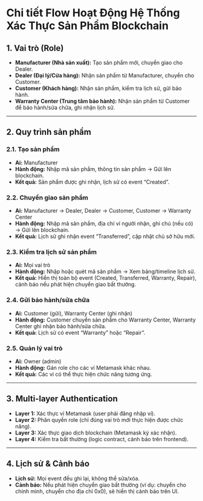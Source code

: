 # Chi tiết Flow Hoạt Động Hệ Thống Xác Thực Sản Phẩm Blockchain

## 1. Vai trò (Role)
- **Manufacturer (Nhà sản xuất):** Tạo sản phẩm mới, chuyển giao cho Dealer.
- **Dealer (Đại lý/Cửa hàng):** Nhận sản phẩm từ Manufacturer, chuyển cho Customer.
- **Customer (Khách hàng):** Nhận sản phẩm, kiểm tra lịch sử, gửi bảo hành.
- **Warranty Center (Trung tâm bảo hành):** Nhận sản phẩm từ Customer để bảo hành/sửa chữa, ghi nhận lịch sử.

---

## 2. Quy trình sản phẩm

### 2.1. Tạo sản phẩm
- **Ai:** Manufacturer
- **Hành động:** Nhập mã sản phẩm, thông tin sản phẩm → Gửi lên blockchain.
- **Kết quả:** Sản phẩm được ghi nhận, lịch sử có event “Created”.

### 2.2. Chuyển giao sản phẩm
- **Ai:** Manufacturer → Dealer, Dealer → Customer, Customer → Warranty Center
- **Hành động:** Nhập mã sản phẩm, địa chỉ ví người nhận, ghi chú (nếu có) → Gửi lên blockchain.
- **Kết quả:** Lịch sử ghi nhận event “Transferred”, cập nhật chủ sở hữu mới.

### 2.3. Kiểm tra lịch sử sản phẩm
- **Ai:** Mọi vai trò
- **Hành động:** Nhập hoặc quét mã sản phẩm → Xem bảng/timeline lịch sử.
- **Kết quả:** Hiển thị toàn bộ event (Created, Transferred, Warranty, Repair), cảnh báo nếu phát hiện chuyển giao bất thường.

### 2.4. Gửi bảo hành/sửa chữa
- **Ai:** Customer (gửi), Warranty Center (ghi nhận)
- **Hành động:** Customer chuyển sản phẩm cho Warranty Center, Warranty Center ghi nhận bảo hành/sửa chữa.
- **Kết quả:** Lịch sử có event “Warranty” hoặc “Repair”.

### 2.5. Quản lý vai trò
- **Ai:** Owner (admin)
- **Hành động:** Gán role cho các ví Metamask khác nhau.
- **Kết quả:** Các ví có thể thực hiện chức năng tương ứng.

---

## 3. Multi-layer Authentication
- **Layer 1:** Xác thực ví Metamask (user phải đăng nhập ví).
- **Layer 2:** Phân quyền role (chỉ đúng vai trò mới thực hiện được chức năng).
- **Layer 3:** Xác thực giao dịch blockchain (Metamask ký xác nhận).
- **Layer 4:** Kiểm tra bất thường (logic contract, cảnh báo trên frontend).

---

## 4. Lịch sử & Cảnh báo
- **Lịch sử:** Mọi event đều ghi lại, không thể sửa/xóa.
- **Cảnh báo:** Nếu phát hiện chuyển giao bất thường (ví dụ: chuyển cho chính mình, chuyển cho địa chỉ 0x0), sẽ hiển thị cảnh báo trên UI. 